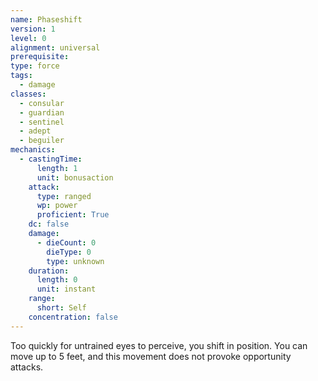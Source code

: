 ```yaml
---
name: Phaseshift
version: 1
level: 0
alignment: universal
prerequisite: 
type: force
tags:
  - damage
classes:
  - consular
  - guardian
  - sentinel
  - adept
  - beguiler
mechanics:
  - castingTime:
      length: 1
      unit: bonusaction
    attack:
      type: ranged
      wp: power
      proficient: True
    dc: false
    damage:
      - dieCount: 0
        dieType: 0
        type: unknown
    duration:
      length: 0
      unit: instant
    range:
      short: Self
    concentration: false
---
```

Too quickly for untrained eyes to perceive, you shift in position. You can move up to 5 feet, and this movement does not provoke opportunity attacks.
    